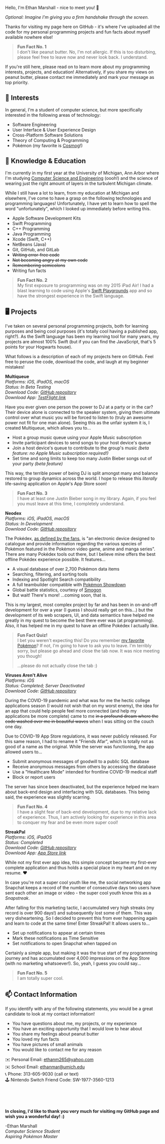 Hello, I'm Ethan Marshall - nice to meet you! 👋

*Optional: Imagine I'm giving you a firm handshake through the screen.*

Thanks for visiting my page here on GitHub - it's where I've uploaded all the code for my personal programming projects and fun facts about myself available nowhere else!

> **Fun Fact No. 1**<br>
> I don't like peanut butter. No, I'm not allergic. If this is too disturbing, please feel free to leave now and never
> look back. I understand.

If you're still here, please read on to learn more about my programming interests, projects, and education! Alternatively, if you share my views on peanut butter, please contact me immediately and mark your message as top priority.

## 👀 Interests
In general, I'm a student of computer science, but more specifically interested in the following areas of technology:

 - Software Engineering
 - User Interface & User Experience Design
 - Cross-Platform Software Solutions
 - Theory of Computing & Programming
 - Pokémon (my favorite is [Cosmog](https://www.pokemon.com/us/pokedex/cosmog)!)

## 🌱 Knowledge & Education
I'm currently in my first year at the University of Michigan, Ann Arbor where I'm studying [Computer Science and Engineering](https://cse.engin.umich.edu) (oooh!) and the science of wearing just the right amount of layers in the turbulent Michigan climate.

While I still have a lot to learn, from my education at Michigan and elsewhere, I've come to have a grasp on the following technologies and programming languages! Unfortunately, I have yet to learn how to spell the word "unfortunately", which I looked up immediately before writing this.

 - Apple Software Development Kits
 - Swift Programming
 - C++ Programming
 - Java Programming
 - Xcode (Swift, C++)
 - NetBeans (Java)
 - Git, GitHub, and GitLab
 - ~~Writing error-free code~~
 - ~~Not becoming angry at my own code~~
 - ~~Remembering semicolons~~
 - Writing fun facts

> **Fun Fact No. 2**<br>
> My first exposure to programming was on my 2015 iPad Air! I had a blast learning to code using Apple's [Swift Playgrounds](https://www.apple.com/swift/playgrounds/) app and so have the strongest experience in the Swift language.

## 🖥 Projects

I've taken on several personal programming projects, both for learning purposes and being cool purposes (it's totally cool having a published app, right?). As the Swift language has been my learning tool for many years, my projects are almost 100%  Swift (but if you can find the JavaScript, that's 5 points for your Hogwarts house).

What follows is a description of each of my projects here on GitHub. Feel free to peruse the code, download the code, and laugh at my beginner mistakes!

**Multiqueue**<br>
*Platforms: iOS, iPadOS, macOS*<br>
*Status: In Beta Testing*<br>
*Download Code: [GitHub repository](https://github.com/BaBingoBango/Multiqueue)*<br>
*Download App: [TestFlight link](https://testflight.apple.com/join/oJSdQDmo)*

Have you ever given one person the power to DJ at a party or in the car? Their device alone is connected to the speaker system, giving them ultimate control over what music you will be forced to listen to (truly an awesome power not fit for one man alone). Seeing this as the unfair system it is, I created Multiqueue, which allows you to...

 - Host a group music queue using your Apple Music subscription
 - Invite participant devices to send songs to your host device's queue
 - Join a host device's queue to contribute to the group's music *(beta feature: no Apple Music subscription required!)*
 - Set time and song limits to keep too many Justin Bieber songs out of your party *(beta feature)*

This way, the terrible power of being DJ is split amongst many and balance restored to group dynamics across the world. I hope to release this *literally* life-saving application on Apple's App Store soon!

> **Fun Fact No. 3**<br>
> I have at least one Justin Bieber song in my library. Again, if you feel you must leave at this time, I completely understand.

**Neodex**<br>
*Platforms: iOS, iPadOS, macOS*<br>
*Status: In Development*<br>
*Download Code: [GitHub repository](https://github.com/BaBingoBango/Neodex)*<br>

The Pokédex, [as defined by the fans](https://pokemon.fandom.com/wiki/Pok%C3%A9dex), is "an electronic device designed to catalogue and provide information regarding the various species of Pokémon featured in the Pokémon video game, anime and manga series". There are many Pokédex tools out there, but I believe mine offers the best offline Pokédex experience possible. It features...

 - A visual database of over 2,700 Pokémon data items
 - Searching, filtering, and sorting tools
 - Indexing and Spotlight Search compatibility
 - A full teambuilder compatible with [Pokémon Showdown](https://pokemonshowdown.com)
 - Global battle statistics, courtesy of [Smogon](https://www.smogon.com)
 - But wait! There's more! ...coming soon, that is.

This is my largest, most complex project by far and has been in on-and-off development for over a year (I guess I should really get on this...) but the development of its web scrapers, UI, and data semantics have helped me greatly in my quest to become the best there ever was (at programming). Also, it has helped me in my quest to have an offline Pokédex I actually like.

> **Fun Fact Quiz!**<br>
> I bet you weren't expecting this! Do you remember [my favorite Pokémon](https://www.pokemon.com/us/pokedex/cosmog)? If not, I'm going to have to ask you to leave. I'm terribly sorry, but please go ahead and close the tab now. It was nice meeting you though!
> 
> ...please do not actually close the tab :)

**Viruses Aren't Alive**<br>
*Platforms: iOS*<br>
*Status: Completed; Server Deactivated*<br>
*Download Code: [GitHub repository](https://github.com/BaBingoBango/Friends-Afar)*

During the COVID-19 pandemic and what was for me the hectic college applications season (I would not wish that on my worst enemy), the idea for an app that could help people feel more connected (and help my applications be more complete) came to me ~~in a profound dream where the code washed over me in beautiful waves~~ when I was sitting on the couch one day.

Due to COVID-19 App Store regulations, it was never publicly released. For this same reason, I had to rename it "Friends Afar", which is totally not as good of a name as the original. While the server was functioning, the app allowed users to...

 - Submit anonymous messages of goodwill to a public SQL database
 - Receive anonymous messages from others by accessing the database
 - Use a "Healthcare Mode" intended for frontline COVID-19 medical staff
 - Block or report users

The server has since been deactivated, but the experience helped me learn about back-end design and interfacing with SQL databases. This being said, the experience was slightly scarring.

> **Fun Fact No. 4**<br>
> I have a slight fear of back-end development, due to my relative lack of experience. Thus, I am actively looking for experience in this area to conquer my fear and be even more super cool!

**StreakPal**<br>
*Platforms: iOS, iPadOS*<br>
*Status: Completed*<br>
*Download Code: [GitHub repository](https://github.com/BaBingoBango/StreakPal)*<br>
*Download App: [App Store link](https://apps.apple.com/app/streakpal/id1587647711)*

While not my first ever app idea, this simple concept became my first-ever complete application and thus holds a special place in my heart and on my resume. ❤️

In case you're not a super cool youth like me, the social networking app Snapchat keeps a record of the number of consecutive days two users have sent each other an image or video - the super cool youth know this as a *Snapstreak*.

After falling for this marketing tactic, I accumulated very high streaks (my record is over 900 days!) and subsequently lost some of them. This was very disheartening. So I decided to prevent this from ever happening again and learn to code at the same time! Enter StreakPal! It allows users to...

 - Set up notifications to appear at certain times
 - Mark these notifications as Time Sensitive
 - Set notifications to open Snapchat when tapped on

Certainly a simple app, but making it was the true start of my programming journey and has accumulated over 4,000 impressions on the App Store (with no marketing whatsoever!). So, yeah, I guess you could say...

> **Fun Fact No. 5**<br>
> I am totally super cool.

## 📫 Contact Information

If you identify with any of the following statements, you would be a great candidate to look at my contact information!

 - You have questions about me, my projects, or my experience
 - You have an exciting opportunity that I would love to hear about
 - You share my feelings about peanut butter
 - You loved my fun facts
 - You have pictures of small animals
 - You would like to contact me for any reason

✉️ Personal Email: ethanm265@yahoo.com<br>
✉️ School Email: ethanmar@umich.edu<br>
📞 Phone: 313-605-9030 (call or text)<br>
🕹 Nintendo Switch Friend Code: SW-1977-3560-1213

<br>
<br>
<br>

**In closing, I'd like to thank you very much for visiting my GitHub page and wish you a wonderful day! :)**

-Ethan Marshall<br>
*Computer Science Student<br>
Aspiring Pokémon Master*

<!---
BaBingoBango/BaBingoBango is a ✨ special ✨ repository because its `README.md` (this file) appears on your GitHub profile.
You can click the Preview link to take a look at your changes.
--->
